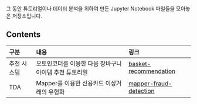 그 동안 튜토리얼이나 데이터 분석을 위하여 만든 Jupyter Notebook 파일들을 모아놓은 저장소입니다.

## Contents
|구분|내용|링크|
|:----|:----|:----|
|추천 시스템| 오토인코더를 이용한 다음 장바구니 아이템 추천 튜토리얼 | [basket-recommendation](https://github.com/HiddenBeginner/notebooks/blob/master/basket-recommendation/AutoEncoder%20for%20Recommending%20Next%20Items%20In%20the%20Basket.ipynb)|
|TDA| Mapper를 이용한 신용카드 이상거래의 유형화 | [mapper-fraud-detection](https://github.com/HiddenBeginner/notebooks/blob/master/mapper-fraud-detection/CaseStudy-Mapper-Visualization-on-Credit-Card-Fraud-Detection.ipynb) |


